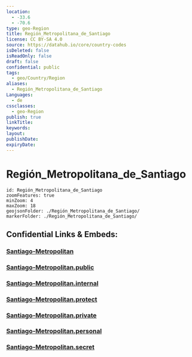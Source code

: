 ```yaml
---
location:
  - -33.6
  - -70.6
type: geo-Region
title: Región_Metropolitana_de_Santiago
license: CC BY-SA 4.0
source: https://datahub.io/core/country-codes
isDeleted: false
isReadOnly: false
draft: false
confidential: public
tags:
  - geo/Country/Region
aliases:
  - Región_Metropolitana_de_Santiago
Languages:
  - de
cssclasses:
  - geo-Region
publish: true
linkTitle:
keywords:
layout:
publishDate:
expiryDate:
---
```


# Región_Metropolitana_de_Santiago

```leaflet
id: Región_Metropolitana_de_Santiago
zoomFeatures: true 
minZoom: 4 
maxZoom: 18
geojsonFolder: ./Región_Metropolitana_de_Santiago/
markerFolder: ./Región_Metropolitana_de_Santiago/
```


## Confidential Links & Embeds: 

### [Santiago-Metropolitan](/_Standards/Earth/Continent/America~South/Chile/regions~Chile/Santiago-Metropolitan.md) 

### [Santiago-Metropolitan.public](/_public/Earth/Continent/America~South/Chile/regions~Chile/Santiago-Metropolitan.public.md) 

### [Santiago-Metropolitan.internal](/_internal/Earth/Continent/America~South/Chile/regions~Chile/Santiago-Metropolitan.internal.md) 

### [Santiago-Metropolitan.protect](/_protect/Earth/Continent/America~South/Chile/regions~Chile/Santiago-Metropolitan.protect.md) 

### [Santiago-Metropolitan.private](/_private/Earth/Continent/America~South/Chile/regions~Chile/Santiago-Metropolitan.private.md) 

### [Santiago-Metropolitan.personal](/_personal/Earth/Continent/America~South/Chile/regions~Chile/Santiago-Metropolitan.personal.md) 

### [Santiago-Metropolitan.secret](/_secret/Earth/Continent/America~South/Chile/regions~Chile/Santiago-Metropolitan.secret.md)

